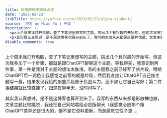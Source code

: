 ```yaml
---
title: 优秀的绵羊摘录点评
date: '2023-02-23'
linkTitle: https://yufree.cn/cn/2023/02/23/alpha-student/
source: '博客 on Miao Yu | 于淼 '
description: |-
  <p>上个周末我打开电脑，查了下笔记里想写的主题，挑出几个有兴趣的开始写，但这次我多加了一个步骤，那就是跟ChatGPT聊聊这个主题。等我聊完，我意识到两件事，第一件是我对于主题的想法太肤浅，有的主题我之前已经写了些片段，喂给ChatGPT后一润色让我感觉之前写的就是垃圾，然后我直接让ChatGPT自己按主题写一篇，结果发现我给的那些片段属于负战斗力，还不如让它自己写好；第二件事结果就比较直接了，跟这货聊半天，没时间写了。</p>
  <p>其实我认真想过，是不是这博客也算开到头了。我写的东西从来都是形散神也散，文章主题比较跳脱，我还把自己网站喂给必应版聊天（我感觉必应那个跟ChatGPT差异还是很大的，倒不是它资料更新，而是感觉它性子更 ...
disable_comments: true
---
```

<p>上个周末我打开电脑，查了下笔记里想写的主题，挑出几个有兴趣的开始写，但这次我多加了一个步骤，那就是跟ChatGPT聊聊这个主题。等我聊完，我意识到两件事，第一件是我对于主题的想法太肤浅，有的主题我之前已经写了些片段，喂给ChatGPT后一润色让我感觉之前写的就是垃圾，然后我直接让ChatGPT自己按主题写一篇，结果发现我给的那些片段属于负战斗力，还不如让它自己写好；第二件事结果就比较直接了，跟这货聊半天，没时间写了。</p>
<p>其实我认真想过，是不是这博客也算开到头了。我写的东西从来都是形散神也散，文章主题比较跳脱，我还把自己网站喂给必应版聊天（我感觉必应那个跟ChatGPT差异还是很大的，倒不是它资料更新，而是感觉它性子更 ...